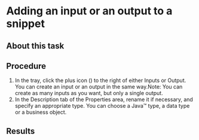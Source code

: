 <!-- image -->

# Adding an input or an output to a snippet

## About this task

## Procedure

1. In the tray, click the plus icon () to the right of either Inputs or Output.
You can create an input or an output in the same way.Note: You
can create as many inputs as you want, but only a single output.
2. In the Description tab of the Properties
area, rename it if necessary, and specify an appropriate type.
You can choose a Java™ type,
a data type or a business object.

## Results